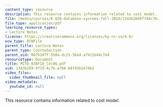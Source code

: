 ```yaml
---
content_type: resource
description: This resource contains information related to cost model.
file: /media/courses/6-830-database-systems-fall-2010/1343b2699f7d4c76a768b8f45b1674b1_MIT6_830F10_lec06.pdf
file_type: application/pdf
learning_resource_types:
- Lecture Notes
license: https://creativecommons.org/licenses/by-nc-sa/4.0/
ocw_type: OCWFile
parent_title: Lecture Notes
parent_type: CourseSection
parent_uid: 887b347f-358a-dc23-56e4-a7411b44c7a4
resourcetype: Document
title: MIT6_830F10_lec06.pdf
uid: 1343b269-9f7d-4c76-a768-b8f45b1674b1
video_files:
  video_thumbnail_file: null
video_metadata:
  youtube_id: null
---
```

This resource contains information related to cost model.